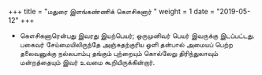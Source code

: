 ﻿+++
title = "மதுரை இளங்கண்ணிக் கௌசிகனார்  "
weight = 1
date = "2019-05-12"
+++


-  கௌசிகனாரென்பது இவரது இயற்பெயர்; ஒருமுனிவர் பெயர் இவருக்கு இடப்பட்டது. பகைவர் சேய்மையிலிருந்தே அஞ்சுதற்குரிய ஒளி தன்பால் அமையப் பெற்ற தலைவனுக்கு நல்லபாம்பு தங்கும் புற்றையும் கொல்லேறு திரிந்துலாவும் மன்றத்தையும் இவர் உவமை கூறியிருக்கின்றார். 
  
